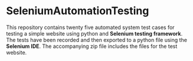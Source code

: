 # SeleniumAutomationTesting

This repository contains twenty five automated system test cases for testing a simple website using python and **Selenium testing framework**. The tests have been recorded and then exported to a python file using the **Selenium IDE**. The accompanying zip file includes the files for the test website.
